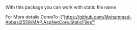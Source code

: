 With this package you can work with static file name

For More details ComeTo :["https://github.com/Mohammad-Abbasi2559/MAP.AspNetCore.StaticFiles"]